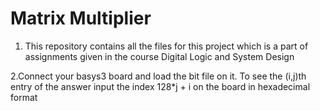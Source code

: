# Matrix Multiplier

1. This repository contains all the files for this project which is a part of assignments given in the course Digital Logic and System Design

2.Connect your basys3 board and load the bit file on it. To see the (i,j)th entry of the answer input the index 128*j + i on the board in hexadecimal format